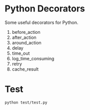 # Python Decorators

Some useful decorators for Python.

1. before_action
2. after_action
3. around_action
4. delay
5. time_out
6. log_time_consuming
7. retry
8. cache_result

# Test

    python test/test.py